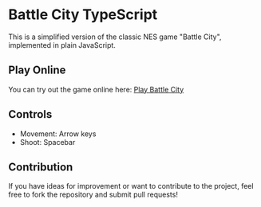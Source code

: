 # Battle City TypeScript

This is a simplified version of the classic NES game "Battle City", implemented in plain JavaScript.

## Play Online

You can try out the game online here: [Play Battle City](https://baterson.github.io/battle-city-typescript/)

## Controls

- Movement: Arrow keys
- Shoot: Spacebar

## Contribution

If you have ideas for improvement or want to contribute to the project, feel free to fork the repository and submit pull requests!


 
